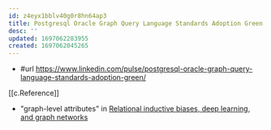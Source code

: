 ```yaml
---
id: z4eyx1bblv40g0r8hn64ap3
title: Postgresql Oracle Graph Query Language Standards Adoption Green
desc: ''
updated: 1697062283955
created: 1697062045265
---
```


- #url https://www.linkedin.com/pulse/postgresql-oracle-graph-query-language-standards-adoption-green/

[[c.Reference]]

- "graph-level attributes" in [Relational inductive biases, deep learning, and graph networks](https://arxiv.org/abs/1806.01261)